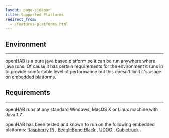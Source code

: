 ```yaml
---
layout: page-sidebar
title: Supported Platforms
redirect_from:
  - /features-platforms.html
---
```

## Environment

---

openHAB is a pure java based platform so it can be run anywhere where java runs. Of cause it has certain requirements for the environment it runs in to provide comfortable level of performance but this doesn't limit it's usage on embedded platforms.


## Requirements

---

openHAB runs at any standard Windows, MacOS X or Linux machine with Java 1.7.

openHAB has been tested and known to run on the following embedded platforms: [Raspberry Pi](http://www.raspberrypi.org/) , [BeagleBone Black](http://www.beaglebone.org/) , [UDOO](http://www.udoo.org/) , [Cubietruck](http://cubieboard.org/) .